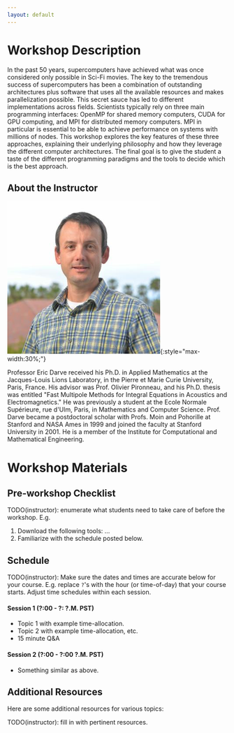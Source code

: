 ```yaml
---
layout: default
---
```


# Workshop Description

In the past 50 years, supercomputers have achieved what was once considered only possible in Sci-Fi movies.
The key to the tremendous success of supercomputers has been a combination of outstanding architectures plus software that uses all the available resources and makes parallelization possible.
This secret sauce has led to different implementations across fields.
Scientists typically rely on three main programming interfaces: OpenMP for shared memory computers, CUDA for GPU computing, and MPI for distributed memory computers.
MPI in particular is essential to be able to achieve performance on systems with millions of nodes.
This workshop explores the key features of these three approaches, explaining their underlying philosophy and how they leverage the different computer architectures.
The final goal is to give the student a taste of the different programming paradigms and the tools to decide which is the best approach.

## About the Instructor

![Eric Darve](/assets/img/eric_darve.jpeg){:style="max-width:30%;"}

Professor Eric Darve received his Ph.D. in Applied Mathematics at the Jacques-Louis Lions Laboratory, in the Pierre et Marie Curie University, Paris, France.
His advisor was Prof. Olivier Pironneau, and his Ph.D. thesis was entitled "Fast Multipole Methods for Integral Equations in Acoustics and Electromagnetics."
He was previously a student at the Ecole Normale Supérieure, rue d'Ulm, Paris, in Mathematics and Computer Science.
Prof. Darve became a postdoctoral scholar with Profs.
Moin and Pohorille at Stanford and NASA Ames in 1999 and joined the faculty at Stanford University in 2001.
He is a member of the Institute for Computational and Mathematical Engineering.

# Workshop Materials

## Pre-workshop Checklist
TODO(instructor): enumerate what students need to take care of before the
workshop. E.g.

1. Download the following tools: ...
2. Familiarize with the schedule posted below.

## Schedule
TODO(instructor): Make sure the dates and times are accurate below for your
course. E.g. replace `?`'s with the hour (or time-of-day) 
that your course starts. Adjust time schedules within each session.

#### Session 1 (?:00 - ?: ?.M. PST)
  - Topic 1 with example time-allocation.
  - Topic 2 with example time-allocation, etc.
  - 15 minute Q&A
  
#### Session 2 (?:00 - ?:00 ?.M. PST)
  - Something similar as above.

## Additional Resources

Here are some additional resources for various topics:

TODO(instructor): fill in with pertinent resources.






